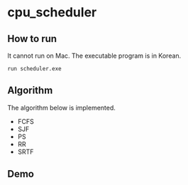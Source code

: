 # cpu_scheduler

## How to run
It cannot run on Mac.
The executable program is in Korean.

```
run scheduler.exe
```

## Algorithm
The algorithm below is implemented.
* FCFS
* SJF
* PS
* RR
* SRTF


## Demo
